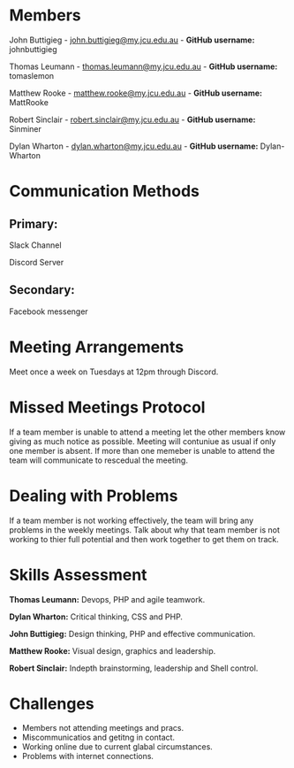 # Members
John Buttigieg - john.buttigieg@my.jcu.edu.au - **GitHub username:** johnbuttigieg

Thomas Leumann - thomas.leumann@my.jcu.edu.au - **GitHub username:** tomaslemon

Matthew Rooke - matthew.rooke@my.jcu.edu.au - **GitHub username:** MattRooke

Robert Sinclair - robert.sinclair@my.jcu.edu.au - **GitHub username:** Sinminer

Dylan Wharton - dylan.wharton@my.jcu.edu.au - **GitHub username:** Dylan-Wharton

# Communication Methods
## Primary:
Slack Channel

Discord Server

## Secondary:
Facebook messenger

# Meeting Arrangements
Meet once a week on Tuesdays at 12pm through Discord.

# Missed Meetings Protocol
If a team member is unable to attend a meeting let the other members know giving as much notice as possible. Meeting will contuniue as usual if only one member is absent. If more than one memeber is unable to attend the team will communicate to rescedual the meeting.

# Dealing with Problems
If a team member is not working effectively, the team will bring any problems in the weekly meetings. Talk about why that team member is not working to thier full potential and then work together to get them on track.

# Skills Assessment
**Thomas Leumann:** Devops, PHP and agile teamwork.

**Dylan Wharton:** Critical thinking, CSS and PHP. 

**John Buttigieg:** Design thinking, PHP and effective communication.

**Matthew Rooke:** Visual design, graphics and leadership.

**Robert Sinclair:** Indepth brainstorming, leadership and Shell control.

# Challenges
- Members not attending meetings and pracs.
- Miscommunicatios and getitng in contact.
- Working online due to current glabal circumstances.
- Problems with internet connections.

